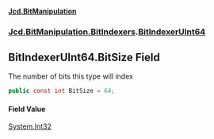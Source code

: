 #### [Jcd.BitManipulation](index.md 'index')
### [Jcd.BitManipulation.BitIndexers](Jcd.BitManipulation.BitIndexers.md 'Jcd.BitManipulation.BitIndexers').[BitIndexerUInt64](Jcd.BitManipulation.BitIndexers.BitIndexerUInt64.md 'Jcd.BitManipulation.BitIndexers.BitIndexerUInt64')

## BitIndexerUInt64.BitSize Field

The number of bits this type will index

```csharp
public const int BitSize = 64;
```

#### Field Value
[System.Int32](https://docs.microsoft.com/en-us/dotnet/api/System.Int32 'System.Int32')